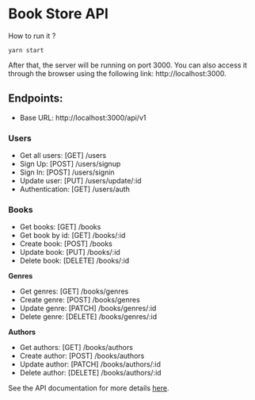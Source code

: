 # Book Store API

How to run it ?

```
yarn start
```

After that, the server will be running on port 3000. You can also access it through the browser using the following link: http://localhost:3000.

## Endpoints:

-   Base URL: http://localhost:3000/api/v1

### Users

-   Get all users: [GET] /users
-   Sign Up: [POST] /users/signup
-   Sign In: [POST] /users/signin
-   Update user: [PUT] /users/update/:id
-   Authentication: [GET] /users/auth

### Books

-   Get books: [GET] /books
-   Get book by id: [GET] /books/:id
-   Create book: [POST] /books
-   Update book: [PUT] /books/:id
-   Delete book: [DELETE] /books/:id

**Genres**

-   Get genres: [GET] /books/genres
-   Create genre: [POST] /books/genres
-   Update genre: [PATCH] /books/genres/:id
-   Delete genre: [DELETE] /books/genres/:id

**Authors**

-   Get authors: [GET] /books/authors
-   Create author: [POST] /books/authors
-   Update author: [PATCH] /books/authors/:id
-   Delete author: [DELETE] /books/authors/:id

See the API documentation for more details [here](https://documenter.getpostman.com/view/24674805/2s93si1prs#96b01024-447a-4b23-8ca1-a9617caa0a3a).
